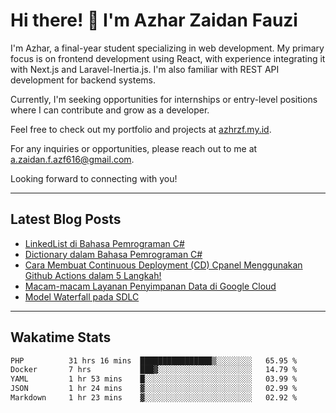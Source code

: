 # Hi there! 👋 I'm Azhar Zaidan Fauzi
<!-- ![Codewars, azhrzf's stats](https://www.codewars.com/users/azhrzf/badges/large) -->

I'm Azhar, a final-year student specializing in web development. My primary focus is on frontend development using React, with experience integrating it with Next.js and Laravel-Inertia.js. I'm also familiar with REST API development for backend systems.

Currently, I'm seeking opportunities for internships or entry-level positions where I can contribute and grow as a developer.

Feel free to check out my portfolio and projects at [azhrzf.my.id](https://azhrzf.my.id/).

For any inquiries or opportunities, please reach out to me at [a.zaidan.f.azf616@gmail.com](mailto:a.zaidan.f.azf616@gmail.com).

Looking forward to connecting with you!

---
## Latest Blog Posts
<!-- BLOG-POST-LIST:START -->
- [LinkedList di Bahasa Pemrograman C#](https://ziakode.com/linkedlist-di-bahasa-pemrograman-c/)
- [Dictionary dalam Bahasa Pemrograman C#](https://ziakode.com/dictionary-dalam-bahasa-pemrograman-c/)
- [Cara Membuat Continuous Deployment &lpar;CD&rpar; Cpanel Menggunakan Github Actions dalam 5 Langkah!](https://ziakode.com/cara-menghubungkan-cpanel-menggunakan-github-actions/)
- [Macam-macam Layanan Penyimpanan Data di Google Cloud](https://ziakode.com/layanan-penyimpanan-data-di-google-cloud/)
- [Model Waterfall pada SDLC](https://ziakode.com/model-waterfall-sdlc/)
<!-- BLOG-POST-LIST:END -->
---
## Wakatime Stats
<!--START_SECTION:waka-->

```txt
PHP          31 hrs 16 mins  ████████████████▒░░░░░░░░   65.95 %
Docker       7 hrs           ███▓░░░░░░░░░░░░░░░░░░░░░   14.79 %
YAML         1 hr 53 mins    █░░░░░░░░░░░░░░░░░░░░░░░░   03.99 %
JSON         1 hr 24 mins    ▓░░░░░░░░░░░░░░░░░░░░░░░░   02.99 %
Markdown     1 hr 23 mins    ▓░░░░░░░░░░░░░░░░░░░░░░░░   02.92 %
```

<!--END_SECTION:waka-->

<!--
## Github Stats
[![Your Name's GitHub Stats](https://github-readme-stats.vercel.app/api?username=azhrzf&show_icons=true&theme=radical&card_width=250)](https://github.com/azhrzf)
[![GitHub Streak](https://github-readme-streak-stats.herokuapp.com/?user=azhrzf&theme=radical&card_width=350)](https://github.com/azhrzf)
-->
